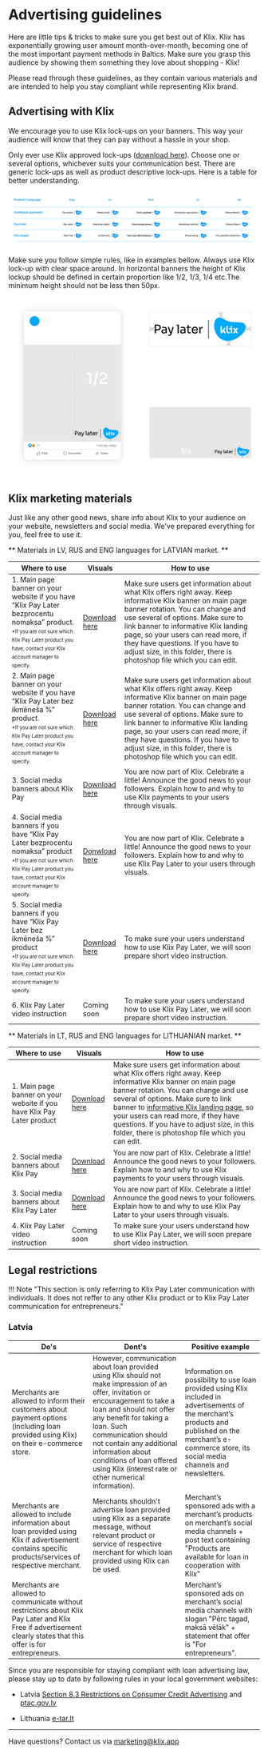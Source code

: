 # Advertising guidelines

Here are little tips & tricks to make sure you get best out of Klix. Klix has exponentially growing user amount month-over-month, becoming one of the most important payment methods in Baltics. Make sure you grasp this audience by showing them something they love about shopping - Klix!

Please read through these guidelines, as they contain various materials and are intended to help you stay compliant while representing Klix brand.

## Advertising with Klix

We encourage you to use Klix lock-ups on your banners. This way your audience will know that they can pay without a hassle in your shop. 

Only ever use Klix approved lock-ups  ([download here](https://drive.google.com/uc?export=download&id=1oX-TPLFeYtLOXGgSQQQH8_wTir91t0_g)). Choose one or several options, whichever suits your communication best. There are generic lock-ups as well as product descriptive lock-ups. Here is a table for better understanding. 

![Lock-ups](images/marketing/Badge_lockup.jpg "Lock-ups")

Make sure you follow simple rules, like in examples bellow. Always use Klix lock-up with clear space around. In horizontal banners the height of Klix lockup should be defined in certain proportion like 1/2, 1/3, 1/4 etc.The minimum height should not be less then 50px.

![Lock-ups](images/marketing/soc_badge.png "Lock-ups")


## Klix marketing materials 

Just like any other good news, share info about Klix to your audience on your website, newsletters and social media. We've prepared everything for you, feel free to use it. 

** Materials in LV, RUS and ENG languages for LATVIAN market. **

| Where to use | Visuals | How to use |
|-----|------|-----|
| 1. Main page banner on your website if you have “Klix Pay Later bezprocentu nomaksa” product. <br/><font size="1"> *If you are not sure which Klix Pay Later product you have, contact your Klix account manager to specify. | [Download here](https://drive.google.com/uc?export=download&id=1eSLoKCmzMptly1iGp-AVWkgVHE-hGIUK) | Make sure users get information about what Klix offers right away. Keep informative Klix banner on main page banner rotation. You can change and use several of options. Make sure to link banner to informative Klix landing page, so your users can read more, if they have questions. If you have to adjust size, in this folder, there is photoshop file which you can edit. |
| 2. Main page banner on your website if you have “Klix Pay Later bez ikmēneša %” product. <br/><font size="1"> *If you are not sure which Klix Pay Later product you have, contact your Klix account manager to specify. | [Download here](https://drive.google.com/uc?export=download&id=1-Kw9u0m_8goE4ZuKZNePTeg4qbLO3isf) | Make sure users get information about what Klix offers right away. Keep informative Klix banner on main page banner rotation. You can change and use several of options. Make sure to link banner to informative Klix landing page, so your users can read more, if they have questions. If you have to adjust size, in this folder, there is photoshop file which you can edit. |
|3. Social media banners about Klix Pay  | [Download here](https://drive.google.com/uc?export=download&id=1rJAackncQQffi1GGfcaf-6ZsLF9lIsjg) | You are now part of Klix. Celebrate a little! Announce the good news to your followers. Explain how to and why to use Klix payments to your users through visuals.  |
|4. Social media banners if you have “Klix Pay Later bezprocentu nomaksa” product <br> <font size="1"> *If you are not sure which Klix Pay Later product you have, contact your Klix account manager to specify. | [Donwload here](https://drive.google.com/uc?export=download&id=1xl1lJOOdF2M25Hmv2_BWhp-wb0UHJ-Zl) | You are now part of Klix. Celebrate a little! Announce the good news to your followers. Explain how to and why to use Klix Pay Later to your users through visuals. |
|5. Social media banners if you have “Klix Pay Later bez ikmēneša %” product <br><font size="1">*If you are not sure which Klix Pay Later product you have, contact your Klix account manager to specify. | [Download here](https://drive.google.com/uc?export=download&id=1SX-TBj3IrOtHuBborcJjSd5WkvOUQAVA) | To make sure your users understand how to use Klix Pay Later, we will soon prepare short video instruction. |
|6. Klix Pay Later video instruction | Coming soon | To make sure your users understand how to use Klix Pay Later, we will soon prepare short video instruction. |

** Materials in LT, RUS and ENG languages for LITHUANIAN market. **

| Where to use | Visuals | How to use |
|-----|------|-----|
| 1. Main page banner on your website if you have Klix Pay Later product   | [Download here](https://drive.google.com/uc?export=download&id=1yXVCV-8_EgEPLG7sdUQmavlVjBn1QYY9) | Make sure users get information about what Klix offers right away. Keep informative Klix banner on main page banner rotation. You can change and use several of options. Make sure to link banner to [informative Klix landing page](/representation-guidelines/#klix-landing-page), so your users can read more, if they have questions. If you have to adjust size, in this folder, there is photoshop file which you can edit. |
|2. Social media banners about Klix Pay | [Download here](https://drive.google.com/uc?export=download&id=1w6VUZeACynEkdzIvVI-AQlgIRhMVmCBV) | You are now part of Klix. Celebrate a little! Announce the good news to your followers. Explain how to and why to use Klix payments to your users through visuals. |
|3. Social media banners about Klix Pay Later  | [Download here](https://drive.google.com/uc?export=download&id=13TTPye8-lL_w7omZmw8lKujwgcM2yQ6r) | You are now part of Klix. Celebrate a little! Announce the good news to your followers. Explain how to and why to use Klix Pay Later to your users through visuals. |
|4. Klix Pay Later video instruction | Coming soon | To make sure your users understand how to use Klix Pay Later, we will soon prepare short video instruction. |



## Legal restrictions

!!! Note "This section is only referring to Klix Pay Later communication with individuals. It does not reffer to any other Klix product or to Klix Pay Later communication for entrepreneurs."

### Latvia

|Do's     |Dont's     | Positive example     |
|---------|-----------|----------------------|
| Merchants are allowed to inform their customers about payment options (including loan provided using Klix) on their e-commerce store. | However, communication about loan provided using Klix should not make impression of an offer, invitation or encouragement to take a loan and should not offer any benefit for taking a loan. Such communication should not contain any additional information about conditions of loan offered using Klix (interest rate or other numerical information). | Information on possibility to use loan provided using Klix included in advertisements of the merchant’s products and published on the merchant’s e-commerce store, its social media channels and newsletters.   |
| Merchants are allowed to include information about  loan provided using Klix if advertisement contains specific products/services of respective merchant.   | Merchants shouldn't advertise loan provided using Klix as a separate message, without relevant product or service of respective merchant for which loan provided using Klix can be used.|Merchant’s sponsored ads with a merchant’s products on merchant’s social media channels + post text containing "Products are available for loan in cooperation with Klix"  |
| Merchants are allowed to communicate without restrictions about Klix Pay Later and Klix Free if advertisement clearly states that this offer is for entrepreneurs.   || Merchant’s sponsored ads on merchant’s social media channels with slogan "Pērc tagad, maksā vēlāk" + statement that offer is "For entrepreneurs".  |

Since you are responsible for staying compliant with loan advertising law, please stay up to date by following rules in your local government websites:

- Latvia [Section 8.3 Restrictions on Consumer Credit Advertising](https://likumi.lv/ta/id/23309-pateretaju-tiesibu-aizsardzibas-likums) and [ptac.gov.lv](https://www.ptac.gov.lv/lv/prasibas-kreditesanas-reklamai)

- Lithuania [e-tar.lt](https://www.e-tar.lt/portal/lt/legalAct/93180b00c13611e6bcd2d69186780352/asr)

_________________________________
Have questions? Contact us via [marketing@klix.app](mailto:marketing@klix.app)
